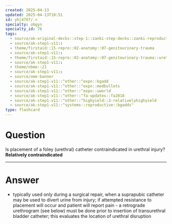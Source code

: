 ```yaml
---
created: 2025-04-13
updated: 2025-04-13T10:51
id: yh[47O7/.<
specialty: obgyn
specialty_id: 76
tags:
  - source/ak-original-decks::step-1::zanki-step-decks::zanki-reproductive::reproductive-physiology-+-anatomy/embryo
  - source/ak-step1-v11::
  - theme/firstaid::15-repro::02-anatomy::07-genitourinary-trauma
  - source/ak-step1-v11::
  - theme/firstaid::15-repro::02-anatomy::07-genitourinary-trauma::urethral-injury::*basics
  - source/ak-step1-v11::
  - theme/nbme::21
  - source/ak-step1-v11::
  - source/ome-banner
  - source/ak-step1-v11::^other::^expn::bgadd
  - source/ak-step1-v11::^other::^expn::medbullets
  - source/ak-step1-v11::^other::^expn::uworld
  - source/ak-step1-v11::^other::^fa-updates::fa2018
  - source/ak-step1-v11::^other::^highyield::2-relativelyhighyield
  - source/ak-step1-v11::^systems::reproductive::bgadds"
type: flashcard
---
```


# Question
Is placement of a foley (urethral) catheter contraindicated in urethral injury?   **Relatively contraindicated**

---

# Answer
- typically used only during a surgical repair, when a suprapubic catheter may be used to divert urine from injury; if attempted resistance to placement will occur and patient will report pain   - a retrograde urethrogram (see below) must be done prior to insertion of transurethral bladder catheter; this evaluates the location of urethral disruption
